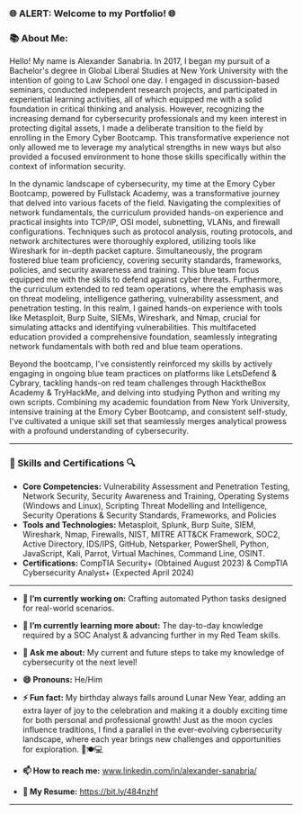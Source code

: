 ### 🌐 ALERT: Welcome to my Portfolio! 🌐
### 📚 About Me:
Hello! My name is Alexander Sanabria. In 2017, I began my pursuit of a Bachelor's degree in Global Liberal Studies at New York University with the intention of going to Law School one day. I engaged in discussion-based seminars, conducted independent research projects, and participated in experiential learning activities, all of which equipped me with a solid foundation in critical thinking and analysis. However, recognizing the increasing demand for cybersecurity professionals and my keen interest in protecting digital assets, I made a deliberate transition to the field by enrolling in the Emory Cyber Bootcamp. This transformative experience not only allowed me to leverage my analytical strengths in new ways but also provided a focused environment to hone those skills specifically within the context of information security.

In the dynamic landscape of cybersecurity, my time at the Emory Cyber Bootcamp, powered by Fullstack Academy, was a transformative journey that delved into various facets of the field. Navigating the complexities of network fundamentals, the curriculum provided hands-on experience and practical insights into TCP/IP, OSI model, subnetting, VLANs, and firewall configurations. Techniques such as protocol analysis, routing protocols, and network architectures were thoroughly explored, utilizing tools like Wireshark for in-depth packet capture. Simultaneously, the program fostered blue team proficiency, covering security standards, frameworks, policies, and security awareness and training. This blue team focus equipped me with the skills to defend against cyber threats. Furthermore, the curriculum extended to red team operations, where the emphasis was on threat modeling, intelligence gathering, vulnerability assessment, and penetration testing. In this realm, I gained hands-on experience with tools like Metasploit, Burp Suite, SIEMs, Wireshark, and Nmap, crucial for simulating attacks and identifying vulnerabilities. This multifaceted education provided a comprehensive foundation, seamlessly integrating network fundamentals with both red and blue team operations.

Beyond the bootcamp, I've consistently reinforced my skills by actively engaging in ongoing blue team practices on platforms like LetsDefend & Cybrary, tackling hands-on red team challenges through HacktheBox Academy & TryHackMe, and delving into studying Python and writing my own scripts. Combining my academic foundation from New York University, intensive training at the Emory Cyber Bootcamp, and consistent self-study, I've cultivated a unique skill set that seamlessly merges analytical prowess with a profound understanding of cybersecurity. 

---
### 🔐 Skills and Certifications 🔍
- **Core Competencies:** Vulnerability Assessment and Penetration Testing, Network Security, Security Awareness and Training, Operating Systems (Windows and Linux), Scripting Threat Modelling and Intelligence, Security Operations & Security Standards, Frameworks, and Policies
- **Tools and Technologies:** Metasploit, Splunk, Burp Suite, SIEM, Wireshark, Nmap, Firewalls, NIST, MITRE ATT&CK Framework, SOC2, Active Directory, IDS/IPS, GitHub, Netsparker, PowerShell, Python, JavaScript, Kali, Parrot, Virtual Machines, Command Line, OSINT.
- **Certifications:** CompTIA Security+ (Obtained August 2023) & CompTIA Cybersecurity Analyst+ (Expected April 2024)
---
- **🔭 I’m currently working on:** Crafting automated Python tasks designed for real-world scenarios.
- **🌱 I’m currently learning more about:** The day-to-day knowledge required by a SOC Analyst & advancing further in my Red Team skills.

- **💬 Ask me about:** My current and future steps to take my knowledge of cybersecurity ot the next level!
- **😄 Pronouns:** He/Him
- **⚡ Fun fact:** My birthday always falls around Lunar New Year, adding an extra layer of joy to the celebration and making it a doubly exciting time for both personal and professional growth! Just as the moon cycles influence traditions, I find a parallel in the ever-evolving cybersecurity landscape, where each year brings new challenges and opportunities for exploration. 🧧🍽️💻
- **📫 How to reach me:** www.linkedin.com/in/alexander-sanabria/
- **📌 My Resume:** https://bit.ly/484nzhf

---
